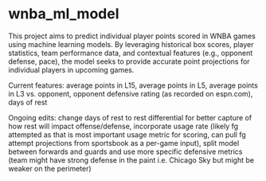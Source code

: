 # wnba_ml_model

This project aims to predict individual player points scored in WNBA games using machine learning models. By leveraging historical box scores, player statistics, team performance data, and contextual features (e.g., opponent defense, pace), the model seeks to provide accurate point projections for individual players in upcoming games.

Current features: average points in L15, average points in L5, average points in L3 vs. opponent, opponent defensive rating (as recorded on espn.com), days of rest

Ongoing edits: change days of rest to rest differential for better capture of how rest will impact offense/defense, incorporate usage rate (likely fg attempted as that is most important usage metric for scoring, can pull fg attempt projections from sportsbook as a per-game input), split model between forwards and guards and use more specific defensive metrics (team might have strong defense in the paint i.e. Chicago Sky but might be weaker on the perimeter)